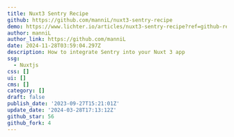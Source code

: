 ```yaml
---
title: Nuxt3 Sentry Recipe
github: https://github.com/manniL/nuxt3-sentry-recipe
demo: https://www.lichter.io/articles/nuxt3-sentry-recipe?ref=github-repo
author: manniL
author_link: https://github.com/manniL
date: 2024-11-28T03:59:04.297Z
description: How to integrate Sentry into your Nuxt 3 app
ssg:
  - Nuxtjs
css: []
ui: []
cms: []
category: []
draft: false
publish_date: '2023-09-27T15:21:01Z'
update_date: '2024-03-28T17:13:12Z'
github_star: 56
github_fork: 4
---
```


